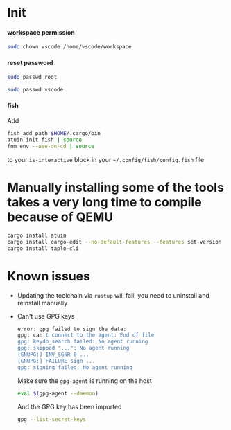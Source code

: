 # Init

#### workspace permission

```sh
sudo chown vscode /home/vscode/workspace
```

#### reset password

```sh
sudo passwd root
```

```sh
sudo passwd vscode
```

#### fish

Add

```sh
fish_add_path $HOME/.cargo/bin
atuin init fish | source
fnm env --use-on-cd | source
```

to your `is-interactive` block in your `~/.config/fish/config.fish` file

# Manually installing some of the tools takes a very long time to compile because of QEMU

```sh
cargo install atuin
cargo install cargo-edit --no-default-features --features set-version
cargo install taplo-cli
```

# Known issues

- Updating the toolchain via `rustup` will fail, you need to uninstall and reinstall manually

- Can't use GPG keys

  ```sh
  error: gpg failed to sign the data:
  gpg: can't connect to the agent: End of file
  gpg: keydb_search failed: No agent running
  gpg: skipped "...": No agent running
  [GNUPG:] INV_SGNR 0 ...
  [GNUPG:] FAILURE sign ...
  gpg: signing failed: No agent running
  ```

  Make sure the `gpg-agent` is running on the host

  ```sh
  eval $(gpg-agent --daemon)
  ```

  And the GPG key has been imported

  ```sh
  gpg --list-secret-keys
  ```
